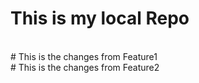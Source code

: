 # This is my local Repo
<br>
# This is the changes from Feature1
<br>
# This is the changes from Feature2